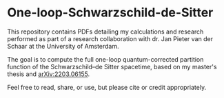 # One-loop-Schwarzschild-de-Sitter
This repository contains PDFs detailing my calculations and research performed as part of a research collaboration with dr. Jan Pieter van der Schaar at the University of Amsterdam.

The goal is to compute the full one-loop quantum-corrected partition function of the Schwarzschild–de Sitter spacetime, based on my master's thesis and [arXiv:2203.06155](https://arxiv.org/abs/2203.06155).

Feel free to read, share, or use, but please cite or credit appropriately.
